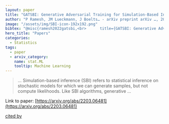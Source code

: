 ```yaml
---
layout: paper
title: "GATSBI: Generative Adversarial Training for Simulation-Based Inference"
author: "P Ramesh, JM Lueckmann, J Boelts… - arXiv preprint arXiv …, 2022 - arxiv.org"
image: "/assets/img/SBI-icon-192x192.png"
bibtex: "@misc{ramesh2022gatsbi,<br>      title={GATSBI: Generative Adversarial Training for Simulation-Based Inference}, <br>      author={Poornima Ramesh and Jan-Matthis Lueckmann and Jan Boelts and Álvaro Tejero-Cantero and David S. Greenberg and Pedro J. Gonçalves and Jakob H. Macke},<br>      year={2022},<br>      eprint={2203.06481},<br>      archivePrefix={arXiv},<br>      primaryClass={stat.ML}<br>}"
hero_title: "Papers"
categories:
  - Statistics
tags:
  - paper
  - arxiv_category:
    name: stat.ML
    tooltip: Machine Learning
---
```

>… Simulation-based inference (SBI) refers to statistical inference on stochastic models for which we can generate samples, but not compute likelihoods. Like SBI algorithms, generative …

Link to paper: [https://arxiv.org/abs/2203.06481](https://arxiv.org/abs/2203.06481)

[cited by](https://scholar.google.com/scholar?cites=15349002435008264502&as_sdt=2005&sciodt=0,5&hl=en&num=20)
